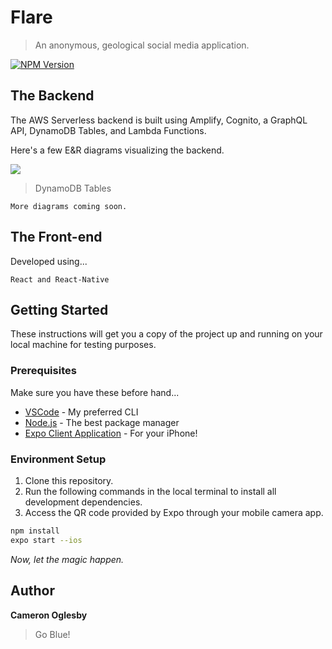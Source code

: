 # Flare

> An anonymous, geological social media application.

[![NPM Version][npm-image]][npm-url]

## The Backend

The AWS Serverless backend is built using Amplify, Cognito, a GraphQL API, DynamoDB Tables, and Lambda Functions.

Here's a few E&R diagrams visualizing the backend.

![](tables.jgp)
> DynamoDB Tables

```
More diagrams coming soon.
```

## The Front-end

Developed using...
```
React and React-Native
```

## Getting Started

These instructions will get you a copy of the project up and running on your local machine for testing purposes.

### Prerequisites

Make sure you have these before hand...

* [VSCode](https://code.visualstudio.com/download) - My preferred CLI
* [Node.js](https://nodejs.org/en/download/) - The best package manager
* [Expo Client Application](https://apps.apple.com/app/apple-store/id982107779) - For your iPhone!

### Environment Setup

1. Clone this repository.
2. Run the following commands in the local terminal to install all development dependencies.
3. Access the QR code provided by Expo through your mobile camera app.

```sh
npm install
expo start --ios
```

*Now, let the magic happen.*

## Author

**Cameron Oglesby**
> Go Blue!

[npm-image]: https://img.shields.io/npm/v/datadog-metrics.svg?style=flat-square
[npm-url]: https://npmjs.org/package/datadog-metrics
